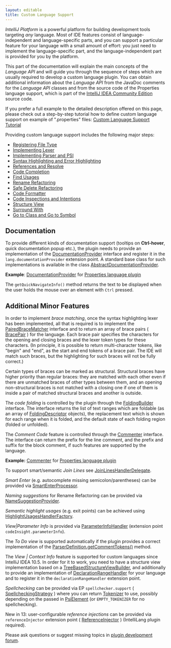 ```yaml
---
layout: editable
title: Custom Language Support
---
```



*IntelliJ Platform* is a powerful platform for building development tools targeting *any* language.
Most of IDE features consist of language-independent and language-specific parts, and you can support a particular feature for your language with a small amount of effort:
you just need to implement the language-specific part, and the language-independent part is provided for you by the platform.

This part of the documentation will explain the main concepts of the *Language API* and will guide you through the sequence of steps which are usually required to develop a custom language plugin.
You can obtain additional information about the *Language API* from the JavaDoc comments for the *Language API* classes and from the source code of the Properties language support, which is part of the
[IntelliJ IDEA Community Edition](https://github.com/JetBrains/intellij-community)
source code.


If you prefer a full example to the detailed description offered on this page, please check out a step-by-step tutorial how to define custom language support on example of ".properties" files:
[Custom Language Support Tutorial](cls_tutorial.html)

Providing custom language support includes the following major steps:

* [Registering File Type](registering_file_type.html)
* [Implementing Lexer](implementing_lexer.html)
* [Implementing Parser and PSI](implementing_parser_and_psi.html)
* [Syntax Highlighting and Error Highlighting](syntax_highlighting_and_error_highlighting.html)
* [References and Resolve](references_and_resolve.html)
* [Code Completion](code_completion.html)
* [Find Usages](find_usages.html)
* [Rename Refactoring](rename_refactoring.html)
* [Safe Delete Refactoring](safe_delete_refactoring.html)
* [Code Formatter](code_formatting.html)
* [Code Inspections and Intentions](code_inspections_and_intentions.html)
* [Structure View](structure_view.html)
* [Surround With](surround_with.html)
* [Go to Class and Go to Symbol](go_to_class_and_go_to_symbol.html)


## Documentation

To provide different kinds of documentation support (tooltips on **Ctrl-hover**, quick documentation popup etc.), the plugin needs to provide an implementation of the 
[DocumentationProvider](https://github.com/JetBrains/intellij-community/blob/master/platform/lang-api/src/com/intellij/lang/documentation/DocumentationProvider.java) 
interface and register it in the `lang.documentationProvider` extension point. 
A standard base class for such implementations is available in the class 
[AbstractDocumentationProvider](https://github.com/JetBrains/intellij-community/blob/master/platform/lang-api/src/com/intellij/lang/documentation/AbstractDocumentationProvider.java).

**Example**: 
[DocumentationProvider](https://github.com/JetBrains/intellij-community/blob/master/plugins/properties/src/com/intellij/lang/properties/PropertiesDocumentationProvider.java) 
for 
[Properties language plugin](https://github.com/JetBrains/intellij-community/blob/master/plugins/properties/)


The `getQuickNavigateInfo()` method returns the text to be displayed when the user holds the mouse over an element with ```Ctrl``` pressed.


## Additional Minor Features

In order to implement *brace matching*, once the syntax highlighting lexer has been implemented, all that is required is to implement the 
[PairedBraceMatcher](https://github.com/JetBrains/intellij-community/blob/master/platform/lang-api/src/com/intellij/lang/PairedBraceMatcher.java) 
interface and to return an array of brace pairs (
[BracePair](https://github.com/JetBrains/intellij-community/blob/master/platform/lang-api/src/com/intellij/lang/BracePair.java)
) for the language. 
Each brace pair specifies the characters for the opening and closing braces and the lexer token types for these characters. 
(In principle, it is possible to return multi-character tokens, like "begin" and "end", as the start and end tokens of a brace pair. 
The IDE will match such braces, but the highlighting for such braces will not be fully correct.)

Certain types of braces can be marked as structural. 
Structural braces have higher priority than regular braces: they are matched with each other even if there are unmatched braces of other types between them, and an opening non-structural braces is not matched with a closing one if one of them is inside a pair of matched structural braces and another is outside.

The *code folding* is controlled by the plugin through the 
[FoldingBuilder](https://github.com/JetBrains/intellij-community/blob/master/platform/core-api/src/com/intellij/lang/folding/FoldingBuilder.java) 
interface. 
The interface returns the list of text ranges which are foldable (as an array of 
[FoldingDescriptor](https://github.com/JetBrains/intellij-community/blob/master/platform/core-api/src/com/intellij/lang/folding/FoldingDescriptor.java) 
objects), the replacement text which is shown for each range when it is folded, and the default state of each folding region (folded or unfolded).

The *Comment Code* feature is controlled through the 
[Commenter](https://github.com/JetBrains/intellij-community/blob/master/platform/core-api/src/com/intellij/lang/Commenter.java) 
interface. 
The interface can return the prefix for the line comment, and the prefix and suffix for the block comment, if such features are supported by the language.

**Example:** 
[Commenter](https://github.com/JetBrains/intellij-community/blob/master/plugins/properties/properties-psi-impl/src/com/intellij/lang/properties/PropertiesCommenter.java) 
for [Properties language plugin](https://github.com/JetBrains/intellij-community/blob/master/plugins/properties/)


To support smart/semantic *Join Lines* see
[JoinLinesHandlerDelegate](https://github.com/JetBrains/intellij-community/blob/master/platform/lang-api/src/com/intellij/codeInsight/editorActions/JoinLinesHandlerDelegate.java).

*Smart Enter* (e.g. autocomplete missing semicolon/parentheses) can be provided via 
[SmartEnterProcessor](https://github.com/JetBrains/intellij-community/blob/master/platform/lang-api/src/com/intellij/codeInsight/editorActions/smartEnter/SmartEnterProcessor.java).

*Naming suggestions* for Rename Refactoring can be provided via 
[NameSuggestionProvider](https://github.com/JetBrains/intellij-community/blob/master/platform/lang-api/src/com/intellij/refactoring/rename/NameSuggestionProvider.java).

*Semantic highlight usages* (e.g. exit points) can be achieved using 
[HighlightUsagesHandlerFactory](https://github.com/JetBrains/intellij-community/blob/master/platform/lang-impl/src/com/intellij/codeInsight/highlighting/HighlightUsagesHandlerFactory.java).

*View\|Parameter Info* is provided via 
[ParameterInfoHandler](https://github.com/JetBrains/intellij-community/blob/master/platform/lang-api/src/com/intellij/lang/parameterInfo/ParameterInfoHandler.java) 
(extension point `codeInsight.parameterInfo`).

The *To Do view* is supported automatically if the plugin provides a correct implementation of the 
[ParserDefinition.getCommentTokens()](https://github.com/JetBrains/intellij-community/blob/master/platform/core-api/src/com/intellij/lang/ParserDefinition.java#L79) 
method.

The *View \| Context Info* feature is supported for custom languages since IntelliJ IDEA 10.5. 
In order for it to work, you need to have a structure view implementation based on a 
[TreeBasedStructureViewBuilder](https://github.com/JetBrains/intellij-community/blob/master/platform/structure-view-api/src/com/intellij/ide/structureView/TreeBasedStructureViewBuilder.java), 
and additionally to provide an implementation of 
[DeclarationRangeHandler](https://github.com/JetBrains/intellij-community/blob/master/platform/lang-api/src/com/intellij/codeInsight/hint/DeclarationRangeHandler.java) 
for your language and to register it in the `declarationRangeHandler` extension point.

*Spellchecking* can be provided via EP `spellchecker.support` (
[SpellcheckingStrategy](https://github.com/JetBrains/intellij-community/spellchecker/src/com/intellij/spellchecker/tokenizer/SpellcheckingStrategy.java)
) where you can return 
[Tokenizer](https://github.com/JetBrains/intellij-community/spellchecker/src/com/intellij/spellchecker/tokenizer/Tokenizer.java) 
to use, possibly depending on the passed in 
[PsiElement](https://github.com/JetBrains/intellij-community/blob/master/platform/core-api/src/com/intellij/psi/PsiElement.java) 
(or `EMPTY_TOKENIZER` for no spellchecking).

New in 13: user-configurable *reference injections* can be provided via `referenceInjector` extension point (
[ReferenceInjector](https://github.com/JetBrains/intellij-community/blob/master/platform/lang-api/src/com/intellij/psi/injection/ReferenceInjector.java)
) (IntelliLang plugin required).

Please ask questions or suggest missing topics in [plugin development forum](http://devnet.jetbrains.com/community/idea/open_api_and_plugin_development).